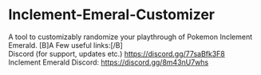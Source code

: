 # Inclement-Emeral-Customizer
A tool to customizably randomize your playthrough of Pokemon Inclement Emerald.
[B]A Few useful links:[/B]  
Discord (for support, updates etc.) https://discord.gg/77saBfk3F8  
Inclement Emerald Discord: https://discord.gg/8m43nU7whs

